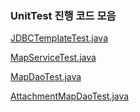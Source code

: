 ### UnitTest 진행 코드 모음

[JDBCTemplateTest.java](https://github.com/ysjhmtb/khProjectJuly/blob/master/saved/myTask/stepJune9/myWebProject/src/com/kh/java/common/test/JDBCTemplateTest.java)   

[MapServiceTest.java](https://github.com/ysjhmtb/khProjectJuly/blob/master/saved/myTask/stepJune9/myWebProject/src/com/kh/java/map/model/service/test/MapServiceTest.java)   

[MapDaoTest.java](https://github.com/ysjhmtb/khProjectJuly/blob/master/saved/myTask/stepJune9/myWebProject/src/com/kh/java/map/model/dao/test/MapDaoTest.java)   

[AttachmentMapDaoTest.java](https://github.com/ysjhmtb/khProjectJuly/blob/master/saved/myTask/stepJune9/myWebProject/src/com/kh/java/map/model/dao/test/AttachmentMapDaoTest.java)   



